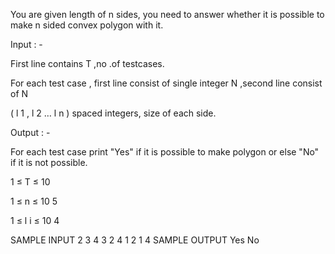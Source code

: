 You are given length of n sides, you need to answer whether it is possible to make n sided convex polygon with it.

Input : -

First line contains 
T
,no .of testcases.

For each test case , first line consist of single integer 
N
,second line consist of 
N
 
(
l
1
,
l
2
…
l
n
)
spaced integers, size of each side.

Output : -

For each test case print "Yes" if it is possible to make polygon or else "No" if it is not possible.


1
≤
T
≤
10


1
≤
n
≤
10
5


1
≤
l
i
≤
10
4

SAMPLE INPUT 
2
3
4 3 2 
4
1 2 1 4 
SAMPLE OUTPUT 
Yes
No